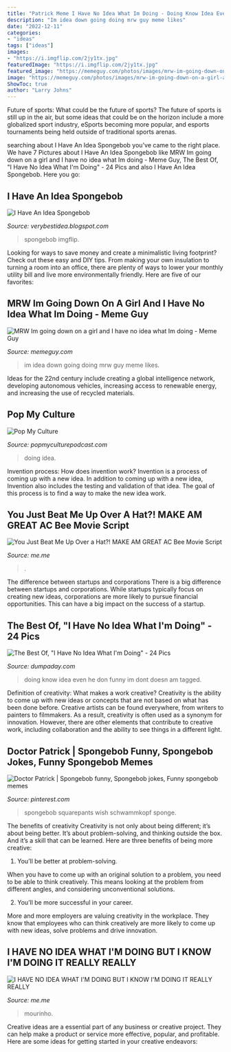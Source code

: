 ```yaml
---
title: "Patrick Meme I Have No Idea What Im Doing - Doing Know Idea Even He Don Funny Im Dont Doesn Am Tagged"
description: "Im idea down going doing mrw guy meme likes"
date: "2022-12-11"
categories:
- "ideas"
tags: ["ideas"]
images:
- "https://i.imgflip.com/2jy1tx.jpg"
featuredImage: "https://i.imgflip.com/2jy1tx.jpg"
featured_image: "https://memeguy.com/photos/images/mrw-im-going-down-on-a-girl-and-i-have-no-idea-what-im-doing-128143.gif"
image: "https://memeguy.com/photos/images/mrw-im-going-down-on-a-girl-and-i-have-no-idea-what-im-doing-128143.gif"
ShowToc: true
author: "Larry Johns"
---
```



Future of sports: What could be the future of sports?
The future of sports is still up in the air, but some ideas that could be on the horizon include a more globalized sport industry, eSports becoming more popular, and esports tournaments being held outside of traditional sports arenas.

	

		
searching about I Have An Idea Spongebob you've came to the right place. We have 7 Pictures about I Have An Idea Spongebob like MRW Im going down on a girl and I have no idea what Im doing - Meme Guy, The Best Of, &quot;I Have No Idea What I&#039;m Doing&quot; - 24 Pics and also I Have An Idea Spongebob. Here you go:
		
    
## I Have An Idea Spongebob

<img loading=lazy src="https://i.imgflip.com/2jy1tx.jpg" onerror="this.onerror=null;this.src='https://tse2.mm.bing.net/th?id=OIP.HCcehULnUWJghbhEYeMTVQHaFa&amp;pid=15.1';" alt="I Have An Idea Spongebob">

_Source: verybestidea.blogspot.com_

>spongebob imgflip. 

	

Looking for ways to save money and create a minimalistic living footprint? Check out these easy and DIY tips. From making your own insulation to turning a room into an office, there are plenty of ways to lower your monthly utility bill and live more environmentally friendly. Here are five of our favorites: 

    
## MRW Im Going Down On A Girl And I Have No Idea What Im Doing - Meme Guy

<img loading=lazy src="https://memeguy.com/photos/images/mrw-im-going-down-on-a-girl-and-i-have-no-idea-what-im-doing-128143.gif" onerror="this.onerror=null;this.src='https://tse1.mm.bing.net/th?id=OIP.dKIl42GzGqI2gr1Gt54WMAHaEa&amp;pid=15.1';" alt="MRW Im going down on a girl and I have no idea what Im doing - Meme Guy">

_Source: memeguy.com_

>im idea down going doing mrw guy meme likes. 

	

Ideas for the 22nd century include creating a global intelligence network, developing autonomous vehicles, increasing access to renewable energy, and increasing the use of recycled materials.

    
## Pop My Culture

<img loading=lazy src="http://www.popmyculturepodcast.com/wp-content/uploads/2012/07/NoIdeaDog.gif" onerror="this.onerror=null;this.src='https://tse2.mm.bing.net/th?id=OIP.uthdmTBfClp6uYlfbO4WvgHaEd&amp;pid=15.1';" alt="Pop My Culture">

_Source: popmyculturepodcast.com_

>doing idea. 

	

Invention process: How does invention work?
Invention is a process of coming up with a new idea. In addition to coming up with a new idea, Invention also includes the testing and validation of that idea. The goal of this process is to find a way to make the new idea work.

    
## You Just Beat Me Up Over A Hat?! MAKE AM GREAT AC Bee Movie Script

<img loading=lazy src="https://pics.me.me/thumb_you-just-beat-me-up-over-a-hat-make-am-66743627.png" onerror="this.onerror=null;this.src='https://tse3.mm.bing.net/th?id=OIP.BmNaF0j3dQV3tYVKesVaVwAAAA&amp;pid=15.1';" alt="You Just Beat Me Up Over a Hat?! MAKE AM GREAT AC Bee Movie Script">

_Source: me.me_

>. 

	

The difference between startups and corporations
There is a big difference between startups and corporations. While startups typically focus on creating new ideas, corporations are more likely to pursue financial opportunities. This can have a big impact on the success of a startup.

    
## The Best Of, &quot;I Have No Idea What I&#039;m Doing&quot; - 24 Pics

<img loading=lazy src="http://www.dumpaday.com/wp-content/uploads/2013/03/he-doesnt-even-know-what-hes-doing.jpg" onerror="this.onerror=null;this.src='https://tse1.mm.bing.net/th?id=OIP.3vocpUaxYyl9lRLajFQTvgHaFh&amp;pid=15.1';" alt="The Best Of, &quot;I Have No Idea What I&#039;m Doing&quot; - 24 Pics">

_Source: dumpaday.com_

>doing know idea even he don funny im dont doesn am tagged. 

	

Definition of creativity: What makes a work creative?
Creativity is the ability to come up with new ideas or concepts that are not based on what has been done before. Creative artists can be found everywhere, from writers to painters to filmmakers. As a result, creativity is often used as a synonym for innovation. However, there are other elements that contribute to creative work, including collaboration and the ability to see things in a different light.

    
## Doctor Patrick | Spongebob Funny, Spongebob Jokes, Funny Spongebob Memes

<img loading=lazy src="https://i.pinimg.com/originals/6b/c9/7d/6bc97d1b9bf2d44b2080a49e98cb4471.jpg" onerror="this.onerror=null;this.src='https://tse3.mm.bing.net/th?id=OIP.QxzrBoOxc70eSlAZ1ioFpgAAAA&amp;pid=15.1';" alt="Doctor Patrick | Spongebob funny, Spongebob jokes, Funny spongebob memes">

_Source: pinterest.com_

>spongebob squarepants wish schwammkopf sponge. 

	

The benefits of creativity
Creativity is not only about being different; it’s about being better. It’s about problem-solving, and thinking outside the box. And it’s a skill that can be learned. Here are three benefits of being more creative:
1. You’ll be better at problem-solving.

When you have to come up with an original solution to a problem, you need to be able to think creatively. This means looking at the problem from different angles, and considering unconventional solutions.

2. You’ll be more successful in your career.

More and more employers are valuing creativity in the workplace. They know that employees who can think creatively are more likely to come up with new ideas, solve problems and drive innovation.

    
## I HAVE NO IDEA WHAT I&#039;M DOING BUT I KNOW I&#039;M DOING IT REALLY REALLY

<img loading=lazy src="https://pics.onsizzle.com/i-have-no-idea-what-im-doing-jose-mourinho-vs-3712739.png" onerror="this.onerror=null;this.src='https://tse3.mm.bing.net/th?id=OIP.R4H1k5S0xC601cThuA-JIQHaHH&amp;pid=15.1';" alt="I HAVE NO IDEA WHAT I&#039;M DOING BUT I KNOW I&#039;M DOING IT REALLY REALLY">

_Source: me.me_

>mourinho. 

	

Creative ideas are a essential part of any business or creative project. They can help make a product or service more effective, popular, and profitable. Here are some ideas for getting started in your creative endeavors:

